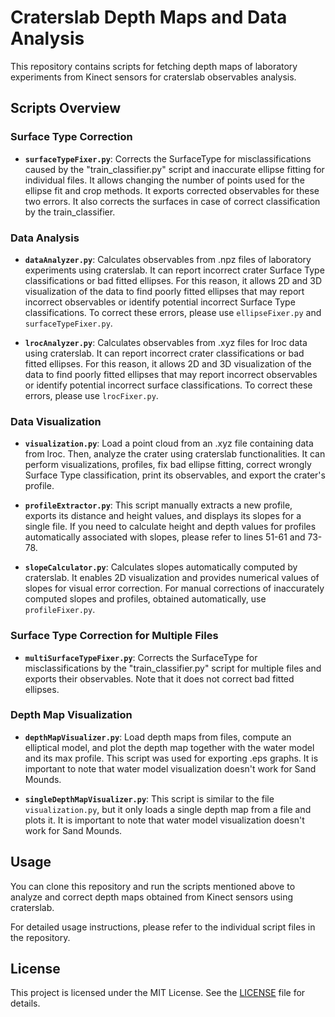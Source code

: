# Craterslab Depth Maps and Data Analysis

This repository contains scripts for fetching depth maps of laboratory experiments from Kinect sensors for craterslab observables analysis.

## Scripts Overview

### Surface Type Correction
- **`surfaceTypeFixer.py`**: Corrects the SurfaceType for misclassifications caused by the "train_classifier.py" script and inaccurate ellipse fitting for individual files. It allows changing the number of points used for the ellipse fit and crop methods. It exports corrected observables for these two errors. It also corrects the surfaces in case of correct classification by the train_classifier.

### Data Analysis
- **`dataAnalyzer.py`**: Calculates observables from .npz files of laboratory experiments using craterslab. It can report incorrect crater Surface Type classifications or bad fitted ellipses. For this reason, it allows 2D and 3D visualization of the data to find poorly fitted ellipses that may report incorrect observables or identify potential incorrect Surface Type classifications. To correct these errors, please use `ellipseFixer.py` and `surfaceTypeFixer.py`.

- **`lrocAnalyzer.py`**: Calculates observables from .xyz files for lroc data using craterslab. It can report incorrect crater classifications or bad fitted ellipses. For this reason, it allows 2D and 3D visualization of the data to find poorly fitted ellipses that may report incorrect observables or identify potential incorrect surface classifications. To correct these errors, please use `lrocFixer.py`.

### Data Visualization
- **`visualization.py`**: Load a point cloud from an .xyz file containing data from lroc. Then, analyze the crater using craterslab functionalities. It can perform visualizations, profiles, fix bad ellipse fitting, correct wrongly Surface Type classification, print its observables, and export the crater's profile.

- **`profileExtractor.py`**: This script manually extracts a new profile, exports its distance and height values, and displays its slopes for a single file. If you need to calculate height and depth values for profiles automatically associated with slopes, please refer to lines 51-61 and 73-78.

- **`slopeCalculator.py`**: Calculates slopes automatically computed by craterslab. It enables 2D visualization and provides numerical values of slopes for visual error correction. For manual corrections of inaccurately computed slopes and profiles, obtained automatically, use `profileFixer.py`.

### Surface Type Correction for Multiple Files
- **`multiSurfaceTypeFixer.py`**: Corrects the SurfaceType for misclassifications by the "train_classifier.py" script for multiple files and exports their observables. Note that it does not correct bad fitted ellipses.

### Depth Map Visualization
- **`depthMapVisualizer.py`**: Load depth maps from files, compute an elliptical model, and plot the depth map together with the water model and its max profile. This script was used for exporting .eps graphs. It is important to note that water model visualization doesn't work for Sand Mounds.

- **`singleDepthMapVisualizer.py`**: This script is similar to the file `visualization.py`, but it only loads a single depth map from a file and plots it. It is important to note that water model visualization doesn't work for Sand Mounds.

## Usage

You can clone this repository and run the scripts mentioned above to analyze and correct depth maps obtained from Kinect sensors using craterslab.

For detailed usage instructions, please refer to the individual script files in the repository.

## License

This project is licensed under the MIT License. See the [LICENSE](LICENSE) file for details.

